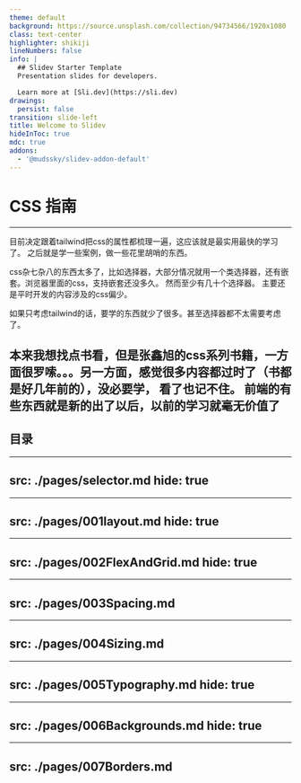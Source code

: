```yaml
---
theme: default
background: https://source.unsplash.com/collection/94734566/1920x1080
class: text-center
highlighter: shikiji
lineNumbers: false
info: |
  ## Slidev Starter Template
  Presentation slides for developers.

  Learn more at [Sli.dev](https://sli.dev)
drawings:
  persist: false
transition: slide-left
title: Welcome to Slidev
hideInToc: true
mdc: true
addons:
  - '@mudssky/slidev-addon-default'
---
```




# CSS 指南

---

目前决定跟着tailwind把css的属性都梳理一遍，这应该就是最实用最快的学习了。
之后就是学一些案例，做一些花里胡哨的东西。

css杂七杂八的东西太多了，比如选择器，大部分情况就用一个类选择器，还有嵌套。浏览器里面的css，支持嵌套还没多久。
然而至少有几十个选择器。
主要还是平时开发的内容涉及的css偏少。

如果只考虑tailwind的话，要学的东西就少了很多。甚至选择器都不太需要考虑了。

本来我想找点书看，但是张鑫旭的css系列书籍，一方面很罗嗦。。。另一方面，感觉很多内容都过时了（书都是好几年前的），没必要学，
看了也记不住。
前端的有些东西就是新的出了以后，以前的学习就毫无价值了
---

## 目录

<Toc columns="4" />

---
src: ./pages/selector.md
hide: true
---

---
src: ./pages/001layout.md
hide: true
---

---
src: ./pages/002FlexAndGrid.md
hide: true
---

---
src: ./pages/003Spacing.md
---

---
src: ./pages/004Sizing.md
---

---
src: ./pages/005Typography.md
hide: true
---

---
src: ./pages/006Backgrounds.md
hide: true
---

---
src: ./pages/007Borders.md
---

